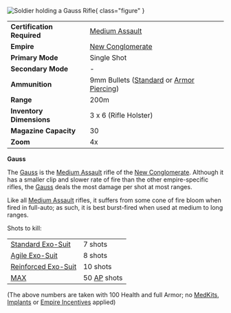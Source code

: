 ![ Soldier holding a
Gauss Rifle](../images/PSScreenShot0248.jpg){ class="figure" }

|                            |                                                                                                          |
| -------------------------- | -------------------------------------------------------------------------------------------------------- |
| **Certification Required** | [Medium Assault](../certifications/Medium_Assault.md)                                                    |
| **Empire**                 | [New Conglomerate](../etc/New_Conglomerate.md)                                                           |
| **Primary Mode**           | Single Shot                                                                                              |
| **Secondary Mode**         | \-                                                                                                       |
| **Ammunition**             | 9mm Bullets ([Standard](../ammunition/9mm_Bullet.md) or [Armor Piercing](../ammunition/Armor_Piercing_9mm_Bullet.md)) |
| **Range**                  | 200m                                                                                                     |
| **Inventory Dimensions**   | 3 x 6 (Rifle Holster)                                                                                    |
| **Magazine Capacity**      | 30                                                                                                       |
| **Zoom**                   | 4x                                                                                                       |

**Gauss**

The [Gauss](Gauss.md) is the
[Medium Assault](../certifications/Medium_Assault.md) rifle of the
[New Conglomerate](../etc/New_Conglomerate.md). Although it has a smaller clip
and slower rate of fire than the other empire-specific rifles, the
[Gauss](Gauss.md) deals the most damage per shot at most ranges.

Like all [Medium Assault](../certifications/Medium_Assault.md) rifles, it
suffers from some cone of fire bloom when fired in full-auto; as such, it is
best burst-fired when used at medium to long ranges.

Shots to kill:

|                                                        |                                                 |
| ------------------------------------------------------ | ----------------------------------------------- |
| [Standard Exo-Suit](../armor/Standard_Exo-Suit.md)     | 7 shots                                         |
| [Agile Exo-Suit](../armor/Agile_Exo-Suit.md)           | 8 shots                                         |
| [Reinforced Exo-Suit](../armor/Reinforced_Exo-Suit.md) | 10 shots                                        |
| [MAX](../items/Mechanized_Assault_Exo-Suit.md)         | 50 [AP](../terminology/Armor_Piercing.md) shots |

(The above numbers are taken with 100 Health and full Armor; no
[MedKits](../items/MedKit.md), [Implants](../implants/Implants.md) or
[Empire Incentives](../etc/Empire_Incentives.md) applied)

